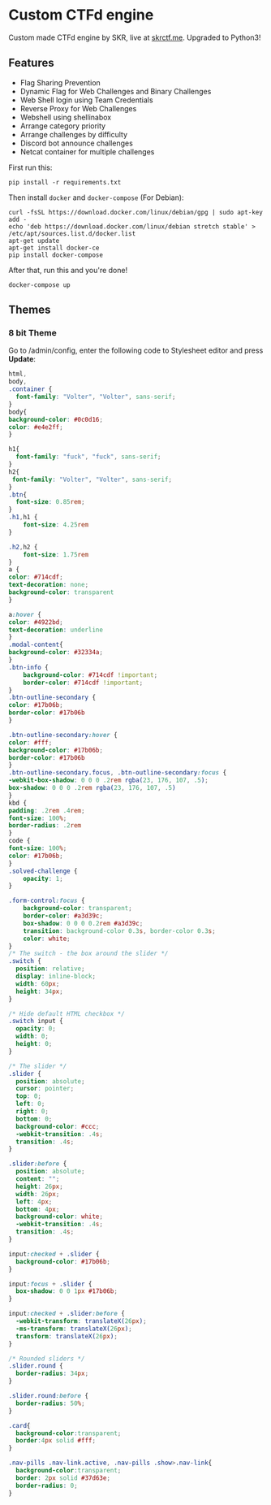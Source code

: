# Custom CTFd engine
Custom made CTFd engine by SKR, live at [skrctf.me](skrctf.me). Upgraded to Python3!

## Features
- Flag Sharing Prevention
- Dynamic Flag for Web Challenges and Binary Challenges
- Web Shell login using Team Credentials
- Reverse Proxy for Web Challenges
- Webshell using shellinabox
- Arrange category priority
- Arrange challenges by difficulty
- Discord bot announce challenges
- Netcat container for multiple challenges

First run this:
```
pip install -r requirements.txt
```
Then install `docker` and `docker-compose` (For Debian):
```
curl -fsSL https://download.docker.com/linux/debian/gpg | sudo apt-key add -
echo 'deb https://download.docker.com/linux/debian stretch stable' > /etc/apt/sources.list.d/docker.list
apt-get update
apt-get install docker-ce
pip install docker-compose
```

After that, run this and you're done!
```
docker-compose up
```

## Themes
### 8 bit Theme

Go to /admin/config, enter the following code to Stylesheet editor and press **Update**:
```css
html,
body,
.container {
  font-family: "Volter", "Volter", sans-serif;
}
body{
background-color: #0c0d16;
color: #e4e2ff;
}

h1{
  font-family: "fuck", "fuck", sans-serif;
}
h2{
 font-family: "Volter", "Volter", sans-serif;
}
.btn{
  font-size: 0.85rem;
}
.h1,h1 {
    font-size: 4.25rem
}

.h2,h2 {
    font-size: 1.75rem
}
a {
color: #714cdf;
text-decoration: none;
background-color: transparent
}

a:hover {
color: #4922bd;
text-decoration: underline
}
.modal-content{
background-color: #32334a;
}
.btn-info {
    background-color: #714cdf !important;
    border-color: #714cdf !important;
}
.btn-outline-secondary {
color: #17b06b;
border-color: #17b06b
}

.btn-outline-secondary:hover {
color: #fff;
background-color: #17b06b;
border-color: #17b06b
}
.btn-outline-secondary.focus, .btn-outline-secondary:focus {
-webkit-box-shadow: 0 0 0 .2rem rgba(23, 176, 107, .5);
box-shadow: 0 0 0 .2rem rgba(23, 176, 107, .5)
}
kbd {
padding: .2rem .4rem;
font-size: 100%;
border-radius: .2rem
}
code {
font-size: 100%;
color: #17b06b;
}
.solved-challenge {
    opacity: 1;
}

.form-control:focus {
    background-color: transparent;
    border-color: #a3d39c;
    box-shadow: 0 0 0 0.2rem #a3d39c;
    transition: background-color 0.3s, border-color 0.3s;
    color: white;
}
/* The switch - the box around the slider */
.switch {
  position: relative;
  display: inline-block;
  width: 60px;
  height: 34px;
}

/* Hide default HTML checkbox */
.switch input {
  opacity: 0;
  width: 0;
  height: 0;
}

/* The slider */
.slider {
  position: absolute;
  cursor: pointer;
  top: 0;
  left: 0;
  right: 0;
  bottom: 0;
  background-color: #ccc;
  -webkit-transition: .4s;
  transition: .4s;
}

.slider:before {
  position: absolute;
  content: "";
  height: 26px;
  width: 26px;
  left: 4px;
  bottom: 4px;
  background-color: white;
  -webkit-transition: .4s;
  transition: .4s;
}

input:checked + .slider {
  background-color: #17b06b;
}

input:focus + .slider {
  box-shadow: 0 0 1px #17b06b;
}

input:checked + .slider:before {
  -webkit-transform: translateX(26px);
  -ms-transform: translateX(26px);
  transform: translateX(26px);
}

/* Rounded sliders */
.slider.round {
  border-radius: 34px;
}

.slider.round:before {
  border-radius: 50%;
}

.card{
  background-color:transparent;
  border:4px solid #fff;
}

.nav-pills .nav-link.active, .nav-pills .show>.nav-link{
  background-color:transparent;
  border: 2px solid #37d63e;
  border-radius: 0;
}
```
